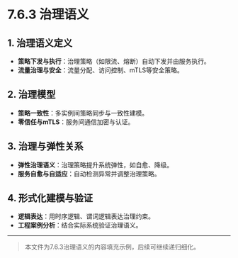 # 7.6.3 治理语义

## 1. 治理语义定义

- **策略下发与执行**：治理策略（如限流、熔断）自动下发并由服务执行。
- **流量治理与安全**：流量分配、访问控制、mTLS等安全策略。

## 2. 治理模型

- **策略一致性**：多实例间策略同步与一致性建模。
- **零信任与mTLS**：服务间通信加密与认证。

## 3. 治理与弹性关系

- **弹性治理语义**：治理策略提升系统弹性，如自愈、降级。
- **服务自愈与自适应**：自动检测异常并调整治理策略。

## 4. 形式化建模与验证

- **逻辑表达**：用时序逻辑、谓词逻辑表达治理约束。
- **工程案例分析**：结合实际系统验证治理语义。

---
> 本文件为7.6.3治理语义的内容填充示例，后续可继续递归细化。
